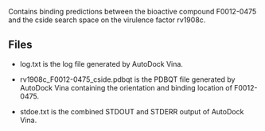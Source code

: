 Contains binding predictions between the bioactive compound F0012-0475 and the cside search space on the virulence factor rv1908c.

## Files

- log.txt is the log file generated by AutoDock Vina.

- rv1908c_F0012-0475_cside.pdbqt is the PDBQT file generated by AutoDock Vina containing the orientation and binding location of F0012-0475.

- stdoe.txt is the combined STDOUT and STDERR output of AutoDock Vina.

